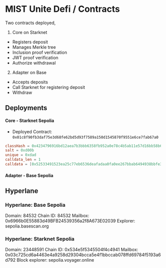 # MIST Unite Defi / Contracts

Two contracts deployed,

1. Core on Starknet
  - Registers deposit
  - Manages Merkle tree
  - Inclusion proof verification
  - JWT proof verification
  - Authorize withdrawal
2. Adapter on Base
  - Accepts deposits
  - Call Starknet for registering deposit
  - Withdraw

## Deployments

#### Core - Starknet Sepolia
- Deployed Contract: `0x01c8f90fb3daf75e3d68fe62bd5d93f7589a150d1545870f9551e6ce7fab67a0`
```toml
classHash = 0x4234796916bd12aea7b3bbb6358fb952a0e78c4b5ab11e57d16bb58b68c936
salt = 0xd00b
unique = 0xdad
calldata_len = 1
calldata = [0x52533491523ea25c77eb6536deafadaa0fa0ee267bbab6494938bbfe35cec73]
```

#### Adapter - Base Sepolia


## Hyperlane

### Hyperlane: Base Sepolia

Domain: 84532
Chain ID: 84532
Mailbox: 0x6966b0E55883d49BFB24539356a2f8A673E02039
Explorer: sepolia.basescan.org

### Hyperlane: Starknet Sepolia

Domain: 23448591
Chain ID: 0x534e5f5345504f4c4941
Mailbox: 0x03c725cd6a4463e4a9258d29304bcca5e4f1bbccab078ffd69784f5193a6d792
Block explorer: sepolia.voyager.online


